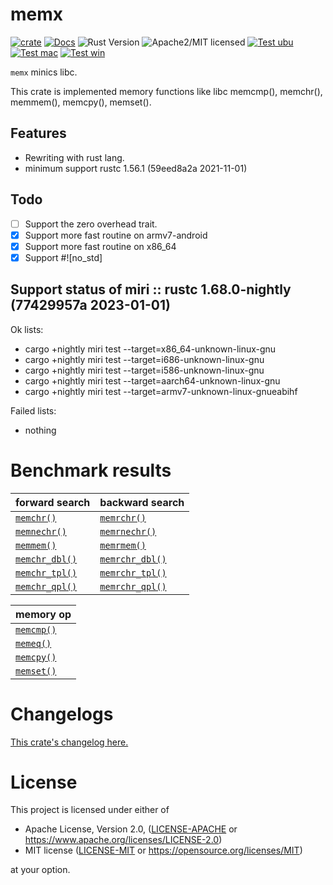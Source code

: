# memx

[![crate][crate-image]][crate-link]
[![Docs][docs-image]][docs-link]
![Rust Version][rustc-image]
![Apache2/MIT licensed][license-image]
[![Test ubu][test-ubuntu-image]][test-ubuntu-link]
[![Test mac][test-windows-image]][test-windows-link]
[![Test win][test-macos-image]][test-macos-link]

`memx` minics libc.

This crate is implemented memory functions like libc memcmp(), memchr(),
memmem(), memcpy(), memset().

## Features

- Rewriting with rust lang.
- minimum support rustc 1.56.1 (59eed8a2a 2021-11-01)

## Todo

- [ ] Support the zero overhead trait.
- [x] Support more fast routine on armv7-android
- [x] Support more fast routine on x86_64
- [x] Support #!\[no_std\]

## Support status of miri :: rustc 1.68.0-nightly (77429957a 2023-01-01)

Ok lists:

- cargo +nightly miri test --target=x86_64-unknown-linux-gnu
- cargo +nightly miri test --target=i686-unknown-linux-gnu
- cargo +nightly miri test --target=i586-unknown-linux-gnu
- cargo +nightly miri test --target=aarch64-unknown-linux-gnu
- cargo +nightly miri test --target=armv7-unknown-linux-gnueabihf

Failed lists:

- nothing


# Benchmark results

| forward search   | backward search   |
|:-----------------|:------------------|
| [`memchr()`]     | [`memrchr()`]     |
| [`memnechr()`]   | [`memrnechr()`]   |
| [`memmem()`]     | [`memrmem()`]     |
| [`memchr_dbl()`] | [`memrchr_dbl()`] |
| [`memchr_tpl()`] | [`memrchr_tpl()`] |
| [`memchr_qpl()`] | [`memrchr_qpl()`] |

| memory op      |
|:---------------|
| [`memcmp()`]   |
| [`memeq()`]    |
| [`memcpy()`]   |
| [`memset()`]   |

[`memchr()`]: https://github.com/aki-akaguma/memx/blob/main/docs/README.memchr.md
[`memcmp()`]: https://github.com/aki-akaguma/memx/blob/main/docs/README.memcmp.md
[`memcpy()`]: https://github.com/aki-akaguma/memx/blob/main/docs/README.memcpy.md
[`memeq()`]: https://github.com/aki-akaguma/memx/blob/main/docs/README.memeq.md
[`memmem()`]: https://github.com/aki-akaguma/memx/blob/main/docs/README.memmem.md
[`memnechr()`]: https://github.com/aki-akaguma/memx/blob/main/docs/README.memnechr.md
[`memrchr()`]: https://github.com/aki-akaguma/memx/blob/main/docs/README.memrchr.md
[`memrmem()`]: https://github.com/aki-akaguma/memx/blob/main/docs/README.memrmem.md
[`memrnechr()`]: https://github.com/aki-akaguma/memx/blob/main/docs/README.memrnechr.md
[`memset()`]: https://github.com/aki-akaguma/memx/blob/main/docs/README.memset.md
[`memchr_dbl()`]: https://github.com/aki-akaguma/memx/blob/main/docs/README.memchr_dbl.md
[`memrchr_dbl()`]: https://github.com/aki-akaguma/memx/blob/main/docs/README.memrchr_dbl.md
[`memchr_tpl()`]: https://github.com/aki-akaguma/memx/blob/main/docs/README.memchr_tpl.md
[`memrchr_tpl()`]: https://github.com/aki-akaguma/memx/blob/main/docs/README.memrchr_tpl.md
[`memchr_qpl()`]: https://github.com/aki-akaguma/memx/blob/main/docs/README.memchr_qpl.md
[`memrchr_qpl()`]: https://github.com/aki-akaguma/memx/blob/main/docs/README.memrchr_qpl.md

# Changelogs

[This crate's changelog here.](https://github.com/aki-akaguma/memx/blob/main/CHANGELOG.md)

# License

This project is licensed under either of

 * Apache License, Version 2.0, ([LICENSE-APACHE](LICENSE-APACHE) or
   https://www.apache.org/licenses/LICENSE-2.0)
 * MIT license ([LICENSE-MIT](LICENSE-MIT) or
   https://opensource.org/licenses/MIT)

at your option.

[//]: # (badges)

[crate-image]: https://img.shields.io/crates/v/memx.svg
[crate-link]: https://crates.io/crates/memx
[docs-image]: https://docs.rs/memx/badge.svg
[docs-link]: https://docs.rs/memx/
[rustc-image]: https://img.shields.io/badge/rustc-1.56+-blue.svg
[license-image]: https://img.shields.io/badge/license-Apache2.0/MIT-blue.svg
[test-ubuntu-image]: https://github.com/aki-akaguma/memx/actions/workflows/test-ubuntu.yml/badge.svg
[test-ubuntu-link]: https://github.com/aki-akaguma/memx/actions/workflows/test-ubuntu.yml
[test-macos-image]: https://github.com/aki-akaguma/memx/actions/workflows/test-macos.yml/badge.svg
[test-macos-link]: https://github.com/aki-akaguma/memx/actions/workflows/test-macos.yml
[test-windows-image]: https://github.com/aki-akaguma/memx/actions/workflows/test-windows.yml/badge.svg
[test-windows-link]: https://github.com/aki-akaguma/memx/actions/workflows/test-windows.yml

